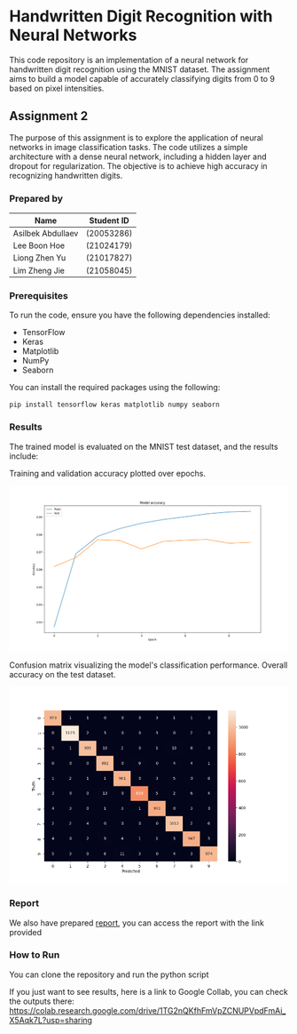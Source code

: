# Handwritten Digit Recognition with Neural Networks
This code repository is an implementation of a neural network for handwritten digit recognition using the MNIST dataset. The assignment aims to build a model capable of accurately classifying digits from 0 to 9 based on pixel intensities.

## Assignment 2
The purpose of this assignment is to explore the application of neural networks in image classification tasks. The code utilizes a simple architecture with a dense neural network, including a hidden layer and dropout for regularization. The objective is to achieve high accuracy in recognizing handwritten digits.

### Prepared by

 
| Name | Student ID |
|----------|----------|
|   Asilbek Abdullaev |   (20053286)  |   
|   Lee Boon Hoe  |   (21024179)  |
|   Liong Zhen Yu |   (21017827)  |   
|   Lim Zheng Jie  |   (21058045)  | 


### Prerequisites
To run the code, ensure you have the following dependencies installed:

- TensorFlow
- Keras
- Matplotlib
- NumPy
- Seaborn

You can install the required packages using the following:

```
pip install tensorflow keras matplotlib numpy seaborn
```




### Results
The trained model is evaluated on the MNIST test dataset, and the results include:

Training and validation accuracy plotted over epochs.

![Model Accuracy](./Model%20Accuracy.png)

Confusion matrix visualizing the model's classification performance.
Overall accuracy on the test dataset.

![Confusion Matrix](./Confusion%20Matrix.png)

### Report
We also have prepared [report](Assignment%20Report.pdf), you can access the report with the link provided



### How to Run
You can clone the repository and run the python script

If you just want to see results, here is a link to Google Collab, you can check the outputs there:
https://colab.research.google.com/drive/1TG2nQKfhFmVpZCNUPVpdFmAi_X5Aqk7L?usp=sharing
